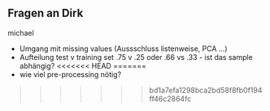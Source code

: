 ## Fragen an Dirk
michael
- Umgang mit missing values (Aussschluss listenweise, PCA ...)
- Aufteilung test v training set .75 v .25 oder .66 vs .33 - ist das sample abhängig?
<<<<<<< HEAD
=======
- wie viel pre-processing nötig?
>>>>>>> bd1a7efa1298bca2bd58f8fb0f194ff46c2864fc
